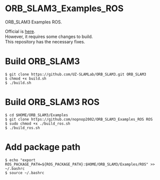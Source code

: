 # ORB_SLAM3_Examples_ROS
ORB_SLAM3 Examples ROS.   

Official is [here](https://github.com/UZ-SLAMLab/ORB_SLAM3/tree/master/Examples_old/ROS/ORB_SLAM3).   
However, it requires some changes to build.   
This repository has the necessary fixes.   


# Build ORB_SLAM3
```
$ git clone https://github.com/UZ-SLAMLab/ORB_SLAM3.git ORB_SLAM3
$ chmod +x build.sh
$ ./build.sh
```

# Build ORB_SLAM3 ROS
```
$ cd $HOME/ORB_SLAM3/Examples
$ git clone https://github.com/nopnop2002/ORB_SLAM3_Examples_ROS ROS
$ sudo chmod +x ./build_ros.sh
$ ./build_ros.sh
```

# Add package path
```
$ echo "export ROS_PACKAGE_PATH=${ROS_PACKAGE_PATH}:$HOME/ORB_SLAM3/Examples/ROS" >> ~/.bashrc
$ source ~/.bashrc
```



